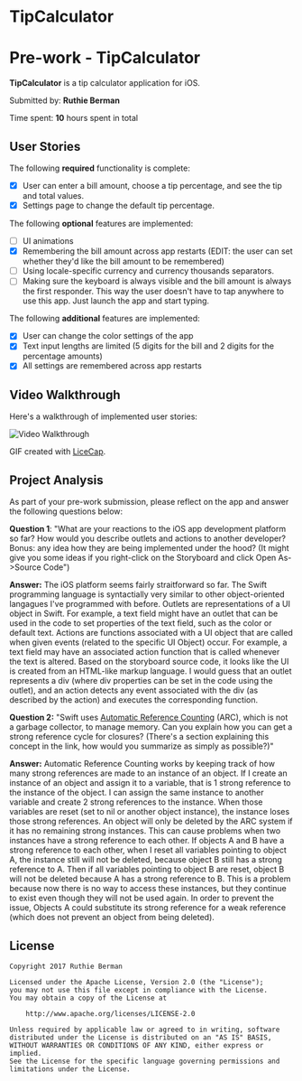 # TipCalculator

# Pre-work - TipCalculator

**TipCalculator** is a tip calculator application for iOS.

Submitted by: **Ruthie Berman**

Time spent: **10** hours spent in total

## User Stories

The following **required** functionality is complete:

* [X] User can enter a bill amount, choose a tip percentage, and see the tip and total values.
* [X] Settings page to change the default tip percentage.

The following **optional** features are implemented:
* [ ] UI animations
* [X] Remembering the bill amount across app restarts (EDIT: the user can set whether they'd like the bill amount to be remembered)
* [ ] Using locale-specific currency and currency thousands separators.
* [ ] Making sure the keyboard is always visible and the bill amount is always the first responder. This way the user doesn't have to tap anywhere to use this app. Just launch the app and start typing.

The following **additional** features are implemented:

- [X] User can change the color settings of the app
- [X] Text input lengths are limited (5 digits for the bill and 2 digits for the percentage amounts)
- [X] All settings are remembered across app restarts

## Video Walkthrough 

Here's a walkthrough of implemented user stories:

<img src='http://i.imgur.com/LGVbUVf.gif' title='Video Walkthrough' width='' alt='Video Walkthrough' />

GIF created with [LiceCap](http://www.cockos.com/licecap/).

## Project Analysis

As part of your pre-work submission, please reflect on the app and answer the following questions below:

**Question 1**: "What are your reactions to the iOS app development platform so far? How would you describe outlets and actions to another developer? Bonus: any idea how they are being implemented under the hood? (It might give you some ideas if you right-click on the Storyboard and click Open As->Source Code")

**Answer:** The iOS platform seems fairly straitforward so far. The Swift programming language is syntactially very similar to other object-oriented langagues I've programmed with before. Outlets are representations of a UI object in Swift. For example, a text field might have an outlet that can be used in the code to set properties of the text field, such as the color or default text.  Actions are functions associated with a UI object that are called when given events (related to the specific UI Object) occur. For example, a text field may have an associated action function that is called whenever the text is altered. Based on the storyboard source code, it looks like the UI is created from an HTML-like markup language. I would guess that an outlet represents a div (where div properties can be set in the code using the outlet), and an action detects any event associated with the div (as described by the action) and executes the corresponding function.

**Question 2:** "Swift uses [Automatic Reference Counting](https://developer.apple.com/library/content/documentation/Swift/Conceptual/Swift_Programming_Language/AutomaticReferenceCounting.html#//apple_ref/doc/uid/TP40014097-CH20-ID49) (ARC), which is not a garbage collector, to manage memory. Can you explain how you can get a strong reference cycle for closures? (There's a section explaining this concept in the link, how would you summarize as simply as possible?)"

**Answer:** Automatic Reference Counting works by keeping track of how many strong references are made to an instance of an object. If I create an instance of an object and assign it to a variable, that is 1 strong reference to the instance of the object. I can assign the same instance to another variable and create 2 strong references to the instance. When those variables are reset (set to nil or another object instance), the instance loses those strong references. An object will only be deleted by the ARC system if it has no remaining strong instances. This can cause problems when two instances have a strong reference to each other. If objects A and B have a strong reference to each other, when I reset all variables pointing to object A, the instance still will not be deleted, because object B still has a strong reference to A. Then if all variables pointing to object B are reset, object B will not be deleted because A has a strong reference to B. This is a problem because now there is no way to access these instances, but they continue to exist even though they will not be used again. In order to prevent the issue, Objects A could substitute its strong reference for a weak reference (which does not prevent an object from being deleted).


## License

    Copyright 2017 Ruthie Berman

    Licensed under the Apache License, Version 2.0 (the "License");
    you may not use this file except in compliance with the License.
    You may obtain a copy of the License at

        http://www.apache.org/licenses/LICENSE-2.0

    Unless required by applicable law or agreed to in writing, software
    distributed under the License is distributed on an "AS IS" BASIS,
    WITHOUT WARRANTIES OR CONDITIONS OF ANY KIND, either express or implied.
    See the License for the specific language governing permissions and
    limitations under the License.
